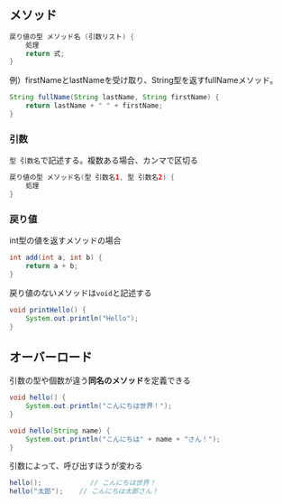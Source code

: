 
## メソッド

```java
戻り値の型 メソッド名 (引数リスト) {
    処理
    return 式;
}
```

例）firstNameとlastNameを受け取り、String型を返すfullNameメソッド。

```java
String fullName(String lastName, String firstName) {
    return lastName + " " + firstName;
}
```

### 引数

`型 引数名`で記述する。複数ある場合、カンマで区切る

```java
戻り値の型 メソッド名(型 引数名1, 型 引数名2) {
    処理
}
```

### 戻り値

int型の値を返すメソッドの場合

```java
int add(int a, int b) {
    return a + b;
}
```

戻り値のないメソッドは`void`と記述する

```java
void printHello() {
    System.out.println("Hello");
}
```

## オーバーロード

引数の型や個数が違う**同名のメソッド**を定義できる

```java
void hello() {
    System.out.println("こんにちは世界！");
}

void hello(String name) {
    System.out.println("こんにちは" + name + "さん！");
}
```

引数によって、呼び出すほうが変わる

```java
hello();            // こんにちは世界！
hello("太郎");    // こんにちは太郎さん！
```
